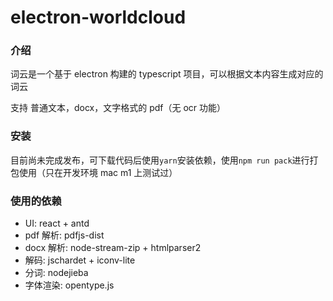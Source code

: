 # electron-worldcloud

### 介绍

词云是一个基于 electron 构建的 typescript 项目，可以根据文本内容生成对应的词云

支持 普通文本，docx，文字格式的 pdf（无 ocr 功能）

### 安装

目前尚未完成发布，可下载代码后使用`yarn`安装依赖，使用`npm run pack`进行打包使用（只在开发环境 mac m1 上测试过）

### 使用的依赖

- UI: react + antd
- pdf 解析: pdfjs-dist
- docx 解析: node-stream-zip + htmlparser2
- 解码: jschardet + iconv-lite
- 分词: nodejieba
- 字体渲染: opentype.js
